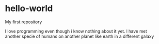 # hello-world
My first repository

I love programming even though i know nothing about it yet.
I have met another specie of humans on another planet like earth in a different galaxy
